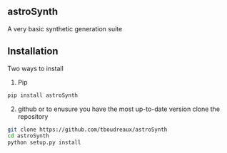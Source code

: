 ## astroSynth
A very basic synthetic generation suite

## Installation
Two ways to install

1. Pip
```bash
pip install astroSynth
```
2. github
or to enusure you have the most up-to-date version clone the repository
```bash
git clone https://github.com/tboudreaux/astroSynth
cd astroSynth
python setup.py install
```
